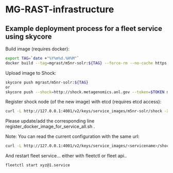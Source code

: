 # MG-RAST-infrastructure


## Example deployment process for a fleet service using skycore
Build image (requires docker):
```bash
export TAG=`date +"%Y%m%d.%H%M"`
docker build --tag=mgrast/m5nr-solr:${TAG} --force-rm --no-cache https://raw.githubusercontent.com/MG-RAST/myM5NR/master/solr/docker/Dockerfile
```
Upload image to Shock:
```bash
skycore push mgrast/m5nr-solr:${TAG}
or
skycore push --shock=http://shock.metagenomics.anl.gov --token=$TOKEN mgrast/m5nr-solr:${TAG}
```
Register shock node (of the new image) with etcd (requires etcd access):
```bash
curl -L http://127.0.0.1:4001/v2/keys/service_images/m5nr-solr/shock -XPUT -d value="shock.metagenomics.anl.gov/node/<node_id>"
```
Please update/add the corresponding line register_docker_image_for_service_all.sh .

Note: You can read the current configuration with the same url:
```bash
curl -L http://127.0.0.1:4001/v2/keys/service_images/<servicename>/shock
```

And restart fleet service... either with fleetctl or fleet api..
```bash
fleetctl start xyz@1.service
```


